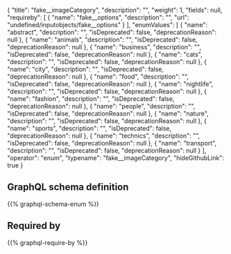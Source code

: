 {
  "title": "fake__imageCategory",
  "description": "",
  "weight": 1,
  "fields": null,
  "requireby": [
    {
      "name": "fake__options",
      "description": "",
      "url": "undefined/inputobjects/fake__options"
    }
  ],
  "enumValues": [
    {
      "name": "abstract",
      "description": "",
      "isDeprecated": false,
      "deprecationReason": null
    },
    {
      "name": "animals",
      "description": "",
      "isDeprecated": false,
      "deprecationReason": null
    },
    {
      "name": "business",
      "description": "",
      "isDeprecated": false,
      "deprecationReason": null
    },
    {
      "name": "cats",
      "description": "",
      "isDeprecated": false,
      "deprecationReason": null
    },
    {
      "name": "city",
      "description": "",
      "isDeprecated": false,
      "deprecationReason": null
    },
    {
      "name": "food",
      "description": "",
      "isDeprecated": false,
      "deprecationReason": null
    },
    {
      "name": "nightlife",
      "description": "",
      "isDeprecated": false,
      "deprecationReason": null
    },
    {
      "name": "fashion",
      "description": "",
      "isDeprecated": false,
      "deprecationReason": null
    },
    {
      "name": "people",
      "description": "",
      "isDeprecated": false,
      "deprecationReason": null
    },
    {
      "name": "nature",
      "description": "",
      "isDeprecated": false,
      "deprecationReason": null
    },
    {
      "name": "sports",
      "description": "",
      "isDeprecated": false,
      "deprecationReason": null
    },
    {
      "name": "technics",
      "description": "",
      "isDeprecated": false,
      "deprecationReason": null
    },
    {
      "name": "transport",
      "description": "",
      "isDeprecated": false,
      "deprecationReason": null
    }
  ],
  "operator": "enum",
  "typename": "fake__imageCategory",
  "hideGithubLink": true
}
## GraphQL schema definition

{{% graphql-schema-enum %}}

## Required by

{{% graphql-require-by %}}
